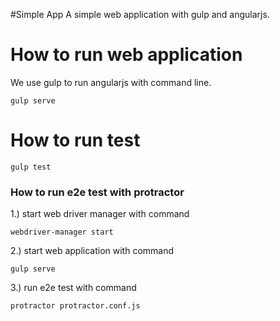 #Simple App
A simple web application with gulp and angularjs.

# How to run web application
We use gulp to run angularjs with command line.
```
gulp serve
```

# How to run test
```
gulp test
```

### How to run e2e test with protractor
1.) start web driver manager with command
```
webdriver-manager start
```
2.) start web application with command
```
gulp serve
```
3.) run e2e test with command
```
protractor protractor.conf.js
```
